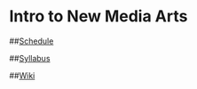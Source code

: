 # Intro to New Media Arts

##[Schedule](http://cdn.knightlab.com/libs/timeline3/latest/embed/index.html?source=1MHL3h5fuLEOwi9SH7xxR2QJDIF8BNCGfmOecoIhrjmQ&font=Default&lang=en&height=650)

##[Syllabus](syllabus.md)

##[Wiki](wiki)
